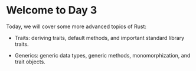 # Welcome to Day 3

Today, we will cover some more advanced topics of Rust:

* Traits: deriving traits, default methods, and important standard library
  traits.

* Generics: generic data types, generic methods, monomorphization, and trait
  objects.
<!-- 
* Error handling: panics, `Result`, and the try operator `?`.

* Testing: unit tests, documentation tests, and integration tests.

* Unsafe Rust: raw pointers, static variables, unsafe functions, and extern
  functions. -->
